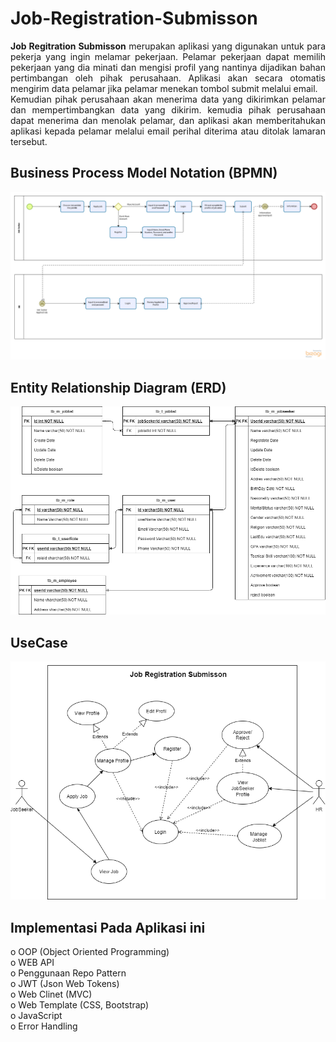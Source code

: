 # Job-Registration-Submisson

<p align="justify"><b> Job Regitration Submisson</b> merupakan aplikasi yang digunakan untuk para pekerja yang ingin melamar pekerjaan. Pelamar pekerjaan dapat memilih pekerjaan yang dia minati dan mengisi profil yang nantinya dijadikan bahan pertimbangan oleh pihak perusahaan. Aplikasi akan secara otomatis mengirim data pelamar jika pelamar menekan tombol submit melalui email. <br/>
Kemudian pihak perusahaan akan menerima data yang dikirimkan pelamar dan mempertimbangkan data yang dikirim. kemudia pihak perusahaan dapat menerima dan menolak pelamar, dan aplikasi akan memberitahukan aplikasi kepada pelamar melalui email perihal diterima atau ditolak lamaran tersebut.
</p>

## Business Process Model Notation (BPMN)
<img src="BPMN_JobRegistSubmission.png">

## Entity Relationship Diagram (ERD)
<img src="ERD.png">

## UseCase
<img src="Usecase.png">


## Implementasi Pada Aplikasi ini
o	OOP (Object Oriented Programming) <br/>
o	WEB API <br/>
o Penggunaan Repo Pattern <br/>
o	JWT (Json Web Tokens) <br/>
o Web Clinet (MVC) <br/>
o	Web Template (CSS, Bootstrap) <br/>
o	JavaScript <br/>
o	Error Handling <br/>
